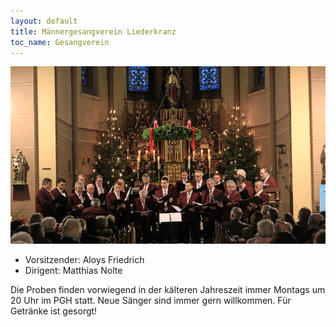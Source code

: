 ```yaml
---
layout: default
title: Männergesangverein Liederkranz
toc_name: Gesangverein
---
```


<a href="#" class="image featured"><img src="images/mgv.jpg" alt="" /></a>

- Vorsitzender: Aloys Friedrich
- Dirigent: Matthias Nolte

Die Proben finden vorwiegend in der kälteren Jahreszeit immer Montags um 20 Uhr im PGH statt. Neue Sänger sind immer gern willkommen. Für Getränke ist gesorgt!
